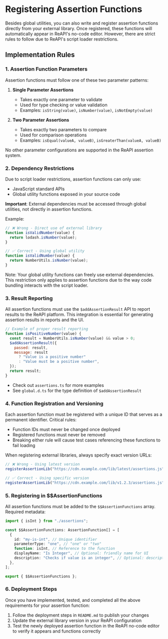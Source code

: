 # Registering Assertion Functions

Besides global utilities, you can also write and register assertion functions directly from your external library. Once registered, these functions will automatically appear in ReAPI's no-code editor. However, there are strict rules to follow due to ReAPI's script loader restrictions.

## Implementation Rules

### 1. Assertion Function Parameters

Assertion functions must follow one of these two parameter patterns:

1. **Single Parameter Assertions**

   - Takes exactly one parameter to validate
   - Used for type checking or value validation
   - Examples: `isString(value)`, `isNumber(value)`, `isNotEmpty(value)`

2. **Two Parameter Assertions**
   - Takes exactly two parameters to compare
   - Used for comparison operations
   - Examples: `isEqual(valueA, valueB)`, `isGreaterThan(valueA, valueB)`

No other parameter configurations are supported in the ReAPI assertion system.

### 2. Dependency Restrictions

Due to script loader restrictions, assertion functions can only use:

- JavaScript standard APIs
- Global utility functions exposed in your source code

**Important**: External dependencies must be accessed through global utilities, not directly in assertion functions.

Example:

```javascript
// ❌ Wrong - Direct use of external library
function isValidNumber(value) {
  return lodash.isNumber(value);
}

// ✅ Correct - Using global utility
function isValidNumber(value) {
  return NumberUtils.isNumber(value);
}
```

Note: Your global utility functions can freely use external dependencies. This restriction only applies to assertion functions due to the way code bundling interacts with the script loader.

### 3. Result Reporting

All assertion functions must use the `$addAssertionResult` API to report results to the ReAPI platform. This integration is essential for generating assertion results in reports and the UI.

```javascript
// Example of proper result reporting
function isPositiveNumber(value) {
  const result = NumberUtils.isNumber(value) && value > 0;
  $addAssertionResult({
    passed: result,
    message: result
      ? "Value is a positive number"
      : "Value must be a positive number",
  });
  return result;
}
```

- Check out `assertions.ts` for more examples
- See `global.d.ts` for the type definition of `$addAssertionResult`

### 4. Function Registration and Versioning

Each assertion function must be registered with a unique ID that serves as a permanent identifier. Critical rules:

- Function IDs must never be changed once deployed
- Registered functions must never be removed
- Breaking either rule will cause test cases referencing these functions to fail loading

When registering external libraries, always specify exact version URLs:

```javascript
// ❌ Wrong - Using latest version
registerAssertionLib("https://cdn.example.com/lib/latest/assertions.js");

// ✅ Correct - Using specific version
registerAssertionLib("https://cdn.example.com/lib/v1.2.3/assertions.js");
```

### 5. Registering in $$AssertionFunctions

All assertion functions must be added to the `$$AssertionFunctions` array. Required metadata:

```typescript
import { isInt } from "./assertions";

const $$AssertionFunctions: AssertionFunction[] = [
  {
    id: "my-is-int", // Unique identifier
    parameterType: "one", // "one" or "two"
    function: isInt, // Reference to the function
    displayName: "Is Integer", // Optional: friendly name for UI
    description: "Checks if value is an integer", // Optional: description for UI
  },
];

export { $$AssertionFunctions };
```

### 6. Deployment Steps

Once you have implemented, tested, and completed all the above requirements for your assertion function:

1. Follow the deployment steps in `README.md` to publish your changes
2. Update the external library version in your ReAPI configuration
3. Test the newly deployed assertion function in the ReAPI no-code editor to verify it appears and functions correctly
